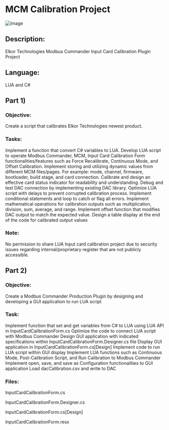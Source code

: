 # MCM Calibration Project

![image](https://github.com/DasolLim/MCMCalibrationProject/assets/92288227/f3fc9ee7-62be-4368-8132-672bb52455a8)

## Description:
Elkor Technologies Modbus Commander Input Card Calibration Plugin Project

## Language: 
LUA and C#

## Part 1)
### Objective:
Create a script that calibrates Elkor Technologies newest product.

### Tasks:
Implement a function that convert C# variables to LUA.
Develop LUA script to operate Modbus Commander, MCM, Input Card Calibration Form functionalities/features such as Force Recalibrate, Continuous Mode, and Offset Calibration.
Implement storing and utilizing dynamic values from different MCM files/pages.
For example: mode, channel, firmware, bootloader, build stage, and card connection.
Calibrate and design an effective card status indicator for readability and understanding.
Debug and test DAC connection by implementing existing DAC library.
Optimize LUA script with delays to prevent corrupted calibration process.
Implement conditional statements and loop to catch or flag all errors.
Implement mathematical operations for calibration outputs such as multiplication, division, sum, average, and range.
Implement offset function that modifies DAC output to match the expected value.
Design a table display at the end of the code for calibrated output values

### Note:
No permission to share LUA Input card calibration project due to security issues regarding internal/proprietary register that are not publicly accessible.

## Part 2)
### Objective:
Create a Modbus Commander Production Plugin by designing and developing a GUI application to run LUA script

### Task:
Implement function that set and get variables from C# to LUA using LUA API in InputCardCalibrationForm.cs
Optimize the code to connect LUA script with Modbus Commander
Design GUI application with indicated specifications within InputCardCalibrationForm.Designer.cs file
Display GUI application in InputCardCalibrationForm.cs[Design]
Implement code to run LUA script within GUI display
Implement LUA functions such as Continuous Mode, Post-Calibration Script, and Run Calibration to Modbus Commander
Implement open, save, and save as Configuration functionalities to GUI application
Load dacCalibration.csv and write to DAC


### Files:
InputCardCalibrationForm.cs

InputCardCalibrationForm.Designer.cs

InputCardCalibrationForm.cs[Design]

InputCardCalibrationForm.resx


